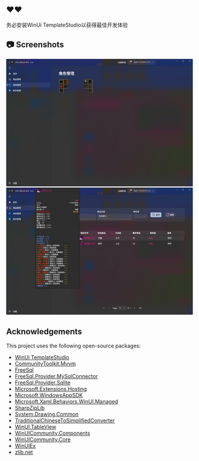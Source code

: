 ## ❤️❤️
务必安装WinUi TemplateStudio以获得最佳开发体验


## 📷 Screenshots

![Demo App Sample](https://github.com/lostluna1/DofGMTool/blob/30d748562407057d6ce0fca65bd9adef7cee0ca6/src/DofGMTool/Assets/preview/1.png)
![Demo App Sample](https://github.com/lostluna1/DofGMTool/blob/30d748562407057d6ce0fca65bd9adef7cee0ca6/src/DofGMTool/Assets/preview/2.png)

## Acknowledgements

This project uses the following open-source packages:
- [WinUi TemplateStudio](https://github.com/microsoft/TemplateStudio)
- [CommunityToolkit.Mvvm](https://github.com/CommunityToolkit/MVVM)
- [FreeSql](https://github.com/dotnetcore/FreeSql)
- [FreeSql.Provider.MySqlConnector](https://github.com/dotnetcore/FreeSql)
- [FreeSql.Provider.Sqlite](https://github.com/dotnetcore/FreeSql)
- [Microsoft.Extensions.Hosting](https://github.com/dotnet/runtime)
- [Microsoft.WindowsAppSDK](https://github.com/microsoft/WindowsAppSDK)
- [Microsoft.Xaml.Behaviors.WinUI.Managed](https://github.com/microsoft/XamlBehaviors)
- [SharpZipLib](https://github.com/icsharpcode/SharpZipLib)
- [System.Drawing.Common](https://github.com/dotnet/runtime)
- [TraditionalChineseToSimplifiedConverter](https://github.com/your-repo/TraditionalChineseToSimplifiedConverter)
- [WinUI.TableView](https://github.com/your-repo/WinUI.TableView)
- [WinUICommunity.Components](https://github.com/your-repo/WinUICommunity.Components)
- [WinUICommunity.Core](https://github.com/your-repo/WinUICommunity.Core)
- [WinUIEx](https://github.com/your-repo/WinUIEx)
- [zlib.net](https://github.com/your-repo/zlib.net)
